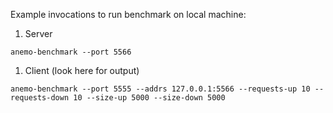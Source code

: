 Example invocations to run benchmark on local machine:

1. Server
```
anemo-benchmark --port 5566
```

1. Client (look here for output)
```
anemo-benchmark --port 5555 --addrs 127.0.0.1:5566 --requests-up 10 --requests-down 10 --size-up 5000 --size-down 5000
```